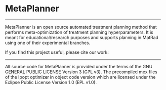 # MetaPlanner

---

MetaPlanner is an open source automated treatment planning method that performs meta-optimization of treatment planning hyperparameters. It is meant for educational/research purposes and supports planning in MatRad using one of their experimental branches. 

If you find this project useful, please cite our work:

---
All source code for MetaPlanner is provided under the terms of the GNU GENERAL PUBLIC LICENSE Version 3 (GPL v3). The precompiled mex files of the Ipopt optimizer in object code version which are licensed under the Eclipse Public License Version 1.0 (EPL v1.0).
